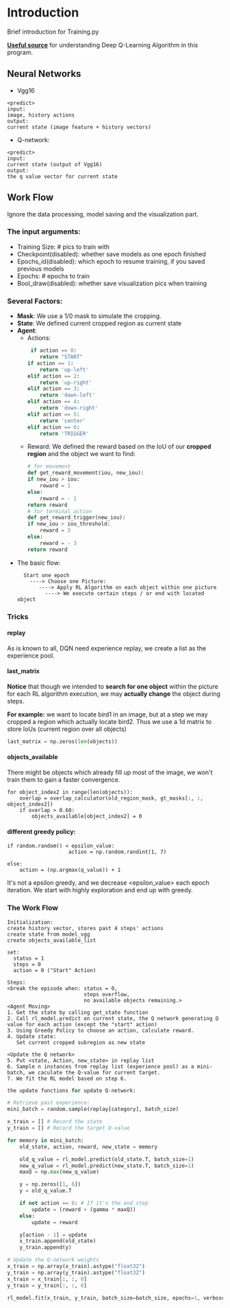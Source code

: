 # Introduction
Brief introduction for Training.py<br/>

<a href='https://www.cnblogs.com/pinard/p/9714655.html'>**Useful source**</a> for understanding Deep Q-Learning
Algorithm in this program.

## Neural Networks
- Vgg16
```
<predict>
input:
image, history actions
output:
current state (image feature + history vectors)
```
- Q-network:
```
<predict>
input: 
current state (output of Vgg16)
output:
the q value vector for current state
```
## Work Flow
Ignore the data processing, model saving and the visualization part.<br/>

### The input arguments:
- Training Size: # pics to train with
- Checkpoint(disabled): whether save models as one epoch finished
- Epochs_id(disabled): which epoch to resume training, if you saved previous models
- Epochs: # epochs to train
- Bool_draw(disabled): whether save visualization pics when training 

### Several Factors:
- **Mask**: We use a 1/0 mask to simulate the cropping.
- **State**: We defined current cropped region as current state
- **Agent**:
  - Actions:
    ```python
     if action == 0:
        return "START"
    if action == 1:
        return 'up-left'
    elif action == 2:
        return 'up-right'
    elif action == 3:
        return 'down-left'
    elif action == 4:
        return 'down-right'
    elif action == 5:
        return 'center'
    elif action == 6:
        return 'TRIGGER'
    ```
  - Reward: We defined the reward based on the IoU of our **cropped region** and the object we want to find:  
    ```python
    # for movement
    def get_reward_movement(iou, new_iou):
    if new_iou > iou:
        reward = 1
    else:
        reward = - 1
    return reward
    # for terminal action
    def get_reward_trigger(new_iou):
    if new_iou > iou_threshold:
        reward = 3
    else:
        reward = - 3
    return reward
    ```
- The basic flow:  
  ```
    Start one epoch
      ----> Choose one Picture:
         ----> Apply RL Algorithm on each object within one picture
           ----> We execute certain steps / or end with located object
    ```
    
### Tricks
#### replay
As is known to all, DQN need experience replay, we create a list <replay> as the experience pool. 

#### last_matrix
 **Notice** that though we intended to **search for one object** within the picture for each RL algorithm execution, we may **actually change** the object during steps.

**For example:** we want to locate bird1 in an image, but at a step we may cropped a region which actually locate bird2. Thus we use a 1d matrix to store IoUs (current region over all objects)
```python
last_matrix = np.zeros(len(objects))
```
#### objects_available
There might be objects which already fill up most of the image, we won't train them to gain a faster convergence.
```
for object_index2 in range(len(objects)):
    overlap = overlap_calculator(old_region_mask, gt_masks[:, :, object_index2])
    if overlap > 0.60:
        objects_available[object_index2] = 0
```
#### different greedy policy:
```
if random.random() < epsilon_value:
                    action = np.random.randint(1, 7)

else:
    action = (np.argmax(q_value)) + 1
```
It's not a epsilon greedy, and we decrease <epsilon_value> each epoch iteration. We start with highly exploration and end up with greedy.  

### The Work Flow
```
Initialization:
create history vector, stores past 4 steps' actions
create state from model_vgg
create objects_available_list

set: 
  status = 1
  steps = 0
  action = 0 ("Start" Action)
  
Steps:
<break the episode when: status = 0, 
                         steps overflow, 
                         no available objects remaining.>
<Agent Moving>
1. Get the state by calling get_state function
2. Call rl_model.predict on current state, the Q network generating Q value for each action (except the "start" action)
3. Using Greedy Policy to choose an action, calculate reward.
4. Update state:
   Set current cropped subregion as new state
   
<Update the Q network>
5. Put <state, Action, new_state> in replay list
6. Sample n instances from replay list (experience pool) as a mini-batch, we caculate the Q-value for current target.
7. We fit the RL model based on step 6.
```
```python
the update functions for update Q-network:

# Retrieve past experience:
mini_batch = random.sample(replay[category], batch_size)

x_train = [] # Record the state
y_train = [] # Record the target Q-value

for memory in mini_batch:
    old_state, action, reward, new_state = memory

    old_q_value = rl_model.predict(old_state.T, batch_size=1)
    new_q_value = rl_model.predict(new_state.T, batch_size=1)
    maxQ = np.max(new_q_value)

    y = np.zeros([1, 6])
    y = old_q_value.T

    if not action == 6: # If it's the end step
        update = (reward + (gamma * maxQ))
    else:
        update = reward

    y[action - 1] = update
    x_train.append(old_state)
    y_train.append(y)

# Update the Q-network weights
x_train = np.array(x_train).astype("float32")
y_train = np.array(y_train).astype("float32")
x_train = x_train[:, :, 0]
y_train = y_train[:, :, 0]

rl_model.fit(x_train, y_train, batch_size=batch_size, epochs=1, verbose=0)
```


    





                            






